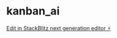 # kanban_ai

[Edit in StackBlitz next generation editor ⚡️](https://stackblitz.com/~/github.com/orholam/kanban_ai)